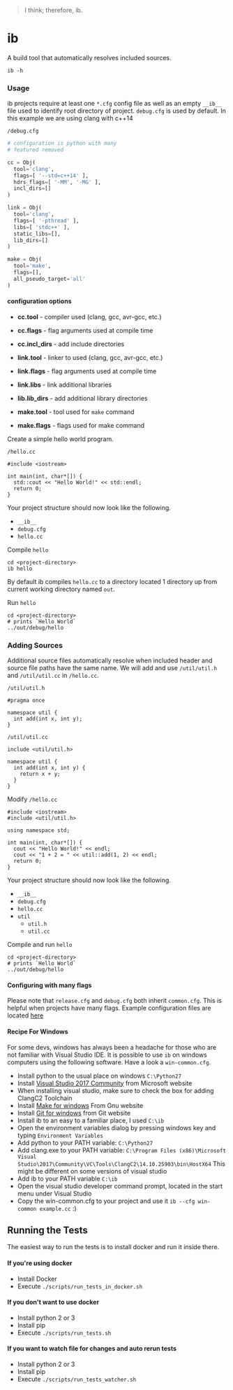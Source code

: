 > I think; therefore, ib.

# ib

A build tool that automatically resolves included sources.

```
ib -h
```

### Usage

ib projects require at least one `*.cfg` config file as well as an empty `__ib__` file used to identify root directory of project. `debug.cfg` is used by default. In this example we are using clang with c++14

`/debug.cfg`

```python
# configuration is python with many
# featured removed

cc = Obj(
  tool='clang',
  flags=[ '--std=c++14' ],
  hdrs_flags=[ '-MM', '-MG' ],
  incl_dirs=[]
)

link = Obj(
  tool='clang',
  flags=[ '-pthread' ],
  libs=[ 'stdc++' ],
  static_libs=[],
  lib_dirs=[]
)

make = Obj(
  tool='make',
  flags=[],
  all_pseudo_target='all'
)
```

#### configuration options

- **cc.tool** - compiler used (clang, gcc, avr-gcc, etc.)
- **cc.flags** - flag arguments used at compile time
- **cc.incl_dirs** - add include directories

- **link.tool** - linker to used (clang, gcc, avr-gcc, etc.)
- **link.flags** - flag arguments used at compile time
- **link.libs** - link additional libraries
- **lib.lib_dirs** - add additional library directories

- **make.tool** - tool used for `make` command
- **make.flags** - flags used for make command

Create a simple hello world program.

`/hello.cc`

```
#include <iostream>

int main(int, char*[]) {
  std::cout << "Hello World!" << std::endl;
  return 0;
}
```

Your project structure should now look like the following.

- `__ib__`
- `debug.cfg`
- `hello.cc`

Compile `hello`

```
cd <project-directory>
ib hello
```

By default ib compiles `hello.cc` to a directory located 1 directory up from current working directory named `out`.

Run `hello`

```
cd <project-directory>
# prints `Hello World`
../out/debug/hello
```

### Adding Sources

Additional source files automatically resolve when included header and source file paths have the same name. We will add and use `/util/util.h` and `/util/util.cc` in `/hello.cc`.

`/util/util.h`

```
#pragma once

namespace util {
  int add(int x, int y);
}
```

`/util/util.cc`

```
include <util/util.h>

namespace util {
  int add(int x, int y) {
    return x + y;
  }
}
```

Modify `/hello.cc`

```
#include <iostream>
#include <util/util.h>

using namespace std;

int main(int, char*[]) {
  cout << "Hello World!" << endl;
  cout << "1 + 2 = " << util::add(1, 2) << endl;
  return 0;
}
```

Your project structure should now look like the following.

- `__ib__`
- `debug.cfg`
- `hello.cc`
- `util`
  - `util.h`
  - `util.cc`

Compile and run `hello`

```
cd <project-directory>
# prints `Hello World`
../out/debug/hello
```

#### Configuring with many flags

Please note that `release.cfg` and `debug.cfg` both inherit `common.cfg`. This is helpful when projects have many flags. Example configuration files are located [here](https://github.com/JasonL9000/ib/tree/master/cfgs)

#### Recipe For Windows

For some devs, windows has always been a headache for those who are not familiar with Visual Studio IDE. It is possible to use `ib` on windows computers using the following software. Have a look a `win-common.cfg`.

- Install python to the usual place on windows `C:\Python27`
- Install [Visual Studio 2017 Community](https://www.visualstudio.com/downloads/) from Microsoft website
- When installing visual studio, make sure to check the box for adding ClangC2 Toolchain
- Install [Make for windows](http://gnuwin32.sourceforge.net/packages/make.htm) From Gnu website
- Install [Git for windows](https://git-scm.com/downloads) from Git website
- Install ib to an easy to a familiar place, I used `C:\ib`
- Open the environment variables dialog by pressing windows key and typing `Environment Variables`
- Add python to your PATH variable: `C:\Python27`
- Add clang.exe to your PATH variable: `C:\Program Files (x86)\Microsoft Visual Studio\2017\Community\VC\Tools\ClangC2\14.10.25903\bin\HostX64` This might be different on some versions of visual studio
- Add ib to your PATH variable `C:\ib`
- Open the visual studio developer command prompt, located in the start menu under Visual Studio
- Copy the win-common.cfg to your project and use it `ib --cfg win-common example.cc` :)

## Running the Tests

The easiest way to run the tests is to install docker and run it inside there.

#### If you're using docker

- Install Docker
- Execute `./scripts/run_tests_in_docker.sh`

#### If you don't want to use docker

- Install python 2 or 3
- Install pip
- Execute `./scripts/run_tests.sh`

#### If you want to watch file for changes and auto rerun tests

- Install python 2 or 3
- Install pip
- Execute `./scripts/run_tests_watcher.sh`
